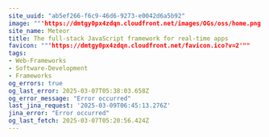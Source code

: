 ```yaml
---
site_uuid: "ab5ef266-f6c9-46d6-9273-e0042d6a5b92"
image: ""'https://dmtgy0px4zdqn.cloudfront.net/images/OGs/oss/home.png'""
site_name: Meteor
title: The full-stack JavaScript framework for real-time apps
favicon: ""'https://dmtgy0px4zdqn.cloudfront.net/favicon.ico?v=2'""
tags:
- Web-Frameworks
- Software-Development
- Frameworks
og_errors: true
og_last_error: 2025-03-07T05:38:03.658Z
og_error_message: "Error occurred"
last_jina_request: '2025-03-09T06:45:13.276Z'
jina_error: "Error occurred"
og_last_fetch: 2025-03-07T05:20:56.424Z
---
```


